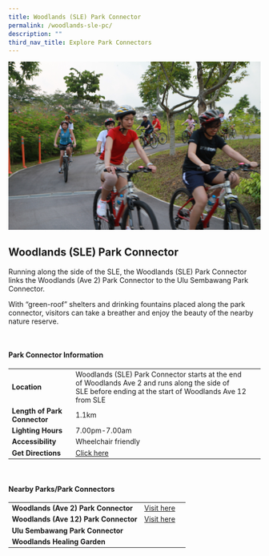 ```yaml
---
title: Woodlands (SLE) Park Connector
permalink: /woodlands-sle-pc/
description: ""
third_nav_title: Explore Park Connectors
---
```

![Woodlands (SLE) Park Connector](/images/woodlands%20sle%20pc.jfif)


## Woodlands (SLE) Park Connector

Running along the side of the SLE, the Woodlands (SLE) Park Connector links the Woodlands (Ave 2) Park Connector to the Ulu Sembawang Park Connector.

With “green-roof” shelters and drinking fountains placed along the park connector, visitors can take a breather and enjoy the beauty of the nearby nature reserve.


<br>

#### Park Connector Information

|  |  |  |
| -------- | -------- | -------- |
| **Location** | Woodlands (SLE) Park Connector starts at&nbsp;the end of Woodlands Ave 2&nbsp;and runs along&nbsp;the side of SLE&nbsp;before ending at&nbsp;the start of Woodlands Ave 12 from SLE |  |
| **Length of Park Connector** | 1.1km |  |
| **Lighting Hours** | 7.00pm-7.00am | |
| **Accessibility** | Wheelchair friendly | |
| **Get Directions** | [Click here](https://www.onemap.gov.sg/v2/?lat=1.42495476530986&amp;lng=103.790984442728) | |

<br>

#### Nearby Parks/Park Connectors

|   |  |  |
| -------- | -------- | -------- |
|**Woodlands (Ave 2) Park Connector** | [Visit here](https://www.nparks.gov.sg/gardens-parks-and-nature/park-connector-network/woodlands-ave-2-park-connector) | |
| **Woodlands (Ave 12) Park Connector** | [Visit here](https://www.nparks.gov.sg/gardens-parks-and-nature/park-connector-network/woodlands-ave-12-park-connector) | |
| **Ulu Sembawang Park Connector** | | |
| **Woodlands Healing Garden**| | |